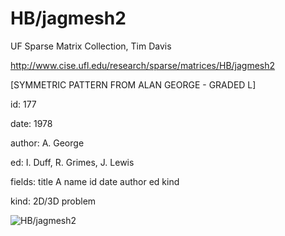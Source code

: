 # HB/jagmesh2

 UF Sparse Matrix Collection, Tim Davis

 http://www.cise.ufl.edu/research/sparse/matrices/HB/jagmesh2

 [SYMMETRIC PATTERN FROM ALAN GEORGE - GRADED L]

 id: 177

 date: 1978

 author: A. George

 ed: I. Duff, R. Grimes, J. Lewis

 fields: title A name id date author ed kind

 kind: 2D/3D problem

![HB/jagmesh2](http://www2.research.att.com/~yifanhu/GALLERY/GRAPHS/GIF_SMALL/HB@jagmesh2.gif)